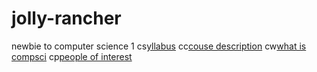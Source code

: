 # jolly-rancher
newbie to computer science 1
cs[yllabus](https://github.com/jaramvic002/Starting-Class/blob/master/syllabus.md)
cc[couse description](https://github.com/jaramvic002/Starting-Class/blob/master/course-descriptions/IB-DP-CompSci.md)
cw[what is compsci](https://github.com/jaramvic002/jolly-rancher/blob/master/What%20Is%20CompSci.md)
cp[people of interest](https://github.com/jaramvic002/jolly-rancher/blob/master/People%20Of%20Interest.md)
